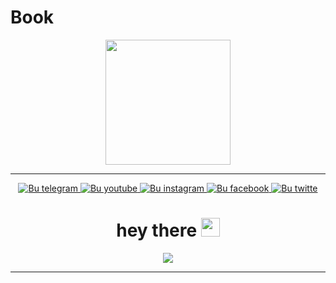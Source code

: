 # Book
<div id="header" align="center">
  <img src="https://medium.com/giphy/today-is-the-second-anniversary-of-the-overturning-of-roe-v-wade-ec7e971db889?source=---------3-----------------------" width="200" />
</div>
<hr>
<div id="badges" align="center">
  <a href="https://t.me/sarvar_burxanov">
    <img src="https://img.shields.io/badge/telegram-blue?logo=telegram&logoColor=white" alt="Bu telegram ">
  </a>
  <a href="https://youtube.com/@sarvarburxanov9001">
    <img src="https://img.shields.io/badge/youtube-white?logo=youtube&logoColor=red" alt="Bu youtube">
  </a>
  <a href="https://instagram.com/burxanov_0407">
    <img src="https://img.shields.io/badge/instagram-red?logo=instagram&logoColor=white" alt="Bu instagram">
  </a>
  <a href="https://facebook.com/Sarvar Burxanov">
    <img src="https://img.shields.io/badge/facebook-white?logo=facebook&logoColor=blue" alt="Bu facebook">
  </a>
  <a href="https://x.com/">
    <img src="https://img.shields.io/badge/twitter-black?logo=x&logoColor=white" alt="Bu twitte"/>
  </a><br>
  <img src="https://komarev.com/ghpvc/?username=freedom-1&label=PROFILNI+KO'RISHLAR+SONI" alt=""/>
</div>
<h1 align="center">
  hey there
  <img src="https://media.giphy.com/media/hvRJCLFzcasrR4ia7z/giphy.gif" width="30px"/>
</h1>

<div align="center">
  <img src="https://i.giphy.com/media/v1.Y2lkPTc5MGI3NjExNnB0c3UzaWFxdHd3OXkybmI4YnU4bHdkY29yazR5MHB4cjN6dGdtMiZlcD12MV9pbnRlcm5hbF9naWZfYnlfaWQmY3Q9Zw/EeZ6mLsRRik8cgnh3D/giphy.gif" />
</div>

---
